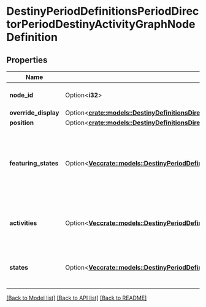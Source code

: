 # DestinyPeriodDefinitionsPeriodDirectorPeriodDestinyActivityGraphNodeDefinition

## Properties

Name | Type | Description | Notes
------------ | ------------- | ------------- | -------------
**node_id** | Option<**i32**> | An identifier for the Activity Graph Node, only guaranteed to be unique within its parent Activity Graph. | [optional]
**override_display** | Option<[**crate::models::DestinyDefinitionsDirectorDestinyActivityGraphNodeDefinitionOverrideDisplay**](Destiny_Definitions_Director_DestinyActivityGraphNodeDefinition_overrideDisplay.md)> |  | [optional]
**position** | Option<[**crate::models::DestinyDefinitionsDirectorDestinyActivityGraphNodeDefinitionPosition**](Destiny_Definitions_Director_DestinyActivityGraphNodeDefinition_position.md)> |  | [optional]
**featuring_states** | Option<[**Vec<crate::models::DestinyPeriodDefinitionsPeriodDirectorPeriodDestinyActivityGraphNodeFeaturingStateDefinition>**](Destiny.Definitions.Director.DestinyActivityGraphNodeFeaturingStateDefinition.md)> | The node may have various visual accents placed on it, or styles applied. These are the list of possible styles that the Node can have. The game iterates through each, looking for the first one that passes a check of the required game/character/account state in order to show that style, and then renders the node in that style. | [optional]
**activities** | Option<[**Vec<crate::models::DestinyPeriodDefinitionsPeriodDirectorPeriodDestinyActivityGraphNodeActivityDefinition>**](Destiny.Definitions.Director.DestinyActivityGraphNodeActivityDefinition.md)> | The node may have various possible activities that could be active for it, however only one may be active at a time. See the DestinyActivityGraphNodeActivityDefinition for details. | [optional]
**states** | Option<[**Vec<crate::models::DestinyPeriodDefinitionsPeriodDirectorPeriodDestinyActivityGraphNodeStateEntry>**](Destiny.Definitions.Director.DestinyActivityGraphNodeStateEntry.md)> | Represents possible states that the graph node can be in. These are combined with some checking that happens in the game client and server to determine which state is actually active at any given time. | [optional]

[[Back to Model list]](../README.md#documentation-for-models) [[Back to API list]](../README.md#documentation-for-api-endpoints) [[Back to README]](../README.md)


